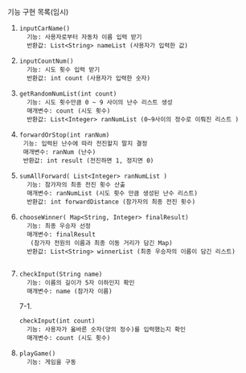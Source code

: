 기능 구현 목록(임시)
1. ```
   inputCarName()
     기능: 사용자로부터 자동차 이름 입력 받기
     반환값: List<String> nameList (사용자가 입력한 값)

2.  ```
    inputCountNum()
      기능: 시도 횟수 입력 받기
      반환값: int count (사용자가 입력한 숫자)

3. ``` 
   getRandomNumList(int count)
     기능: 시도 횟수만큼 0 ~ 9 사이의 난수 리스트 생성
     매개변수: count (시도 횟수)
     반환값: List<Integer> ranNumList (0~9사이의 정수로 이뤄진 리스트 )

4. ```
   forwardOrStop(int ranNum)
    기능: 입력된 난수에 따라 전진할지 말지 결정
    매개변수: ranNum (난수)
    반환값: int result (전진하면 1, 정지면 0)

5. ```
   sumAllForward( List<Integer> ranNumList )
     기능: 참가자의 최종 전진 횟수 산출
     매개변수: ranNumList (시도 횟수 만큼 생성된 난수 리스트)
     반환값: int forwardDistance (참가자의 최종 전진 횟수)

6. ```
   chooseWinner( Map<String, Integer> finalResult)
     기능: 최종 우승자 선정
     매개변수: finalResult
      (참가자 전원의 이름과 최종 이동 거리가 담긴 Map)
     반환값: List<String> winnerList (최종 우승자의 이름이 담긴 리스트)


7. ```
   checkInput(String name)
     기능: 이름의 길이가 5자 이하인지 확인
     매개변수: name (참가자 이름)
   ```
   7-1. 
   ```
   checkInput(int count)
     기능: 사용자가 옳바른 숫자(양의 정수)를 입력했는지 확인
     매개변수: count (시도 횟수)
   ```
8. ```
   playGame()
     기능: 게임을 구동
```